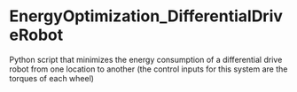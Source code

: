 # EnergyOptimization_DifferentialDriveRobot
Python script that minimizes the energy consumption of a differential drive robot from one location to another (the control inputs for this system are the torques of each wheel)
